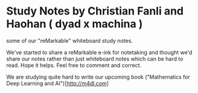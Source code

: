 # Study Notes by Christian Fanli and Haohan ( dyad x machina )
some of our "reMarkable" whiteboard study notes.

We've started to share a reMarkable e-ink for notetaking and thought we'd share our notes rather than just whiteboard notes which can be hard to read. Hope it helps. Feel free to comment and correct.

We are studying quite hard to write our upcoming book  ("Mathematics for Deep Learning and AI")[http://m4dl.com]

